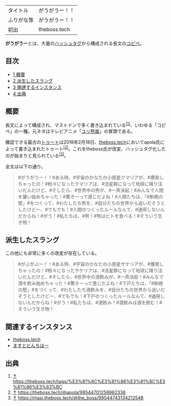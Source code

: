 <div>

|            |                |
|------------|----------------|
| タイトル   | がうがうー！！ |
| ふりがな等 | がうがうー！！ |
| 初出       | theboss.tech   |

  

**がうがうー**とは、大量の[ハッシュタグ](/%E3%83%8F%E3%83%83%E3%82%B7%E3%83%A5%E3%82%BF%E3%82%B0 "ハッシュタグ")から構成される長文の[コピペ](/%E3%82%A4%E3%83%B3%E3%82%BF%E3%83%BC%E3%83%8D%E3%83%83%E3%83%88%E3%83%9F%E3%83%BC%E3%83%A0 "インターネットミーム")。

<div>

<div lang="ja" dir="ltr">

## 目次

</div>

-   [1 概要](#.E6.A6.82.E8.A6.81)
-   [2 派生したスラング](#.E6.B4.BE.E7.94.9F.E3.81.97.E3.81.9F.E3.82.B9.E3.83.A9.E3.83.B3.E3.82.B0)
-   [3 関連するインスタンス](#.E9.96.A2.E9.80.A3.E3.81.99.E3.82.8B.E3.82.A4.E3.83.B3.E3.82.B9.E3.82.BF.E3.83.B3.E3.82.B9)
-   [4 出典](#.E5.87.BA.E5.85.B8)

</div>

## 概要

長文によって構成され、マストドンで多く書き込まれている<sup>[\[1\]](#cite_note-1)</sup>、いわゆる「コピペ」の一種。元ネタはテレビアニメ「[ユリ熊嵐](https://ja.wikipedia.org/wiki/%E3%83%A6%E3%83%AA%E7%86%8A%E5%B5%90 "w:ユリ熊嵐")」の冒頭である。

確認できる最古の[トゥート](/%E3%83%88%E3%82%A5%E3%83%BC%E3%83%88 "トゥート")は2018年2月18日、[theboss.tech](/Theboss.tech "Theboss.tech")においてapola氏によって書き込まれたトゥート<sup>[\[2\]](#cite_note-2)</sup>。これをtheboss氏が改変、ハッシュタグ化したのが始まりと見られている<sup>[\[3\]](#cite_note-3)</sup>。

全文は以下の通り。

> \#がうがうー！！#ある時、#宇宙のかなたの小惑星クマリアが、#爆発しちゃったの！#粉々になったクマリアは、#流星群になって地球に降り注いだんだけど、#そしたら、#世界中の熊が、#一斉決起！#みんなで人間を襲い始めちゃった！#驚きーって感じだよね！#人間たちは、「#断絶の壁」#をつくって、#わたしたち熊を、#自分たちの世界から追いだそうとしたけどー、#でもでも！#人間のつくったルールなんて、#通用しないんだからね！#がう！#私たちは、#熊！#熊はヒトを食べる！#そういう生き物！

## 派生したスラング

この他にも非常に多くの改変が存在している。

> \#がぶがぶー！！#ある時、#宇宙のかなたの小惑星サケリアが、#爆発しちゃったの！#粉々になったサケリアは、#流星群になって地球に降り注いだんだけど、#そしたら、#世界中の酒飲みが、#一斉決起！#みんなで酒を飲み始めちゃった！#驚きーって感じだよね！#下戸たちは、「#断絶の壁」#をつくって、#わたしたち酒飲みを、#自分たちの世界から追いだそうとしたけどー、#でもでも！#下戸のつくったルールなんて、#通用しないんだからね！#がう！#私たちは、#酒飲み！#酒飲みは酒を飲む！#そういう生き物！

## 関連するインスタンス

-   [theboss.tech](/Theboss.tech "Theboss.tech")
-   [ますとどんちほー](/%E3%81%BE%E3%81%99%E3%81%A8%E3%81%A9%E3%82%93%E3%81%A1%E3%81%BB%E3%83%BC "ますとどんちほー")

## 出典

<div>

1.  [↑](#cite_ref-1) <a href="https://theboss.tech/tags/%E3%81%8C%E3%81%86%E3%81%8C%E3%81%86%E3%83%BC" rel="nofollow">https://theboss.tech/tags/%E3%81%8C%E3%81%86%E3%81%8C%E3%81%86%E3%83%BC</a>
2.  [↑](#cite_ref-2) <a href="https://theboss.tech/@apola/99544701258962336" rel="nofollow">https://theboss.tech/@apola/99544701258962336</a>
3.  [↑](#cite_ref-3) <a href="https://masi.theboss.tech/@the_boss/99544743134212548" rel="nofollow">https://masi.theboss.tech/@the_boss/99544743134212548</a>

</div>

</div>
